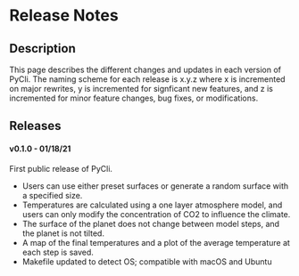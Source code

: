 # Release Notes

## Description
This page describes the different changes and updates in each version of PyCli.
The naming scheme for each release is x.y.z where x is incremented on major
rewrites, y is incremented for signficant new features, and z is incremented
for minor feature changes, bug fixes, or modifications.

## Releases

#### v0.1.0 - 01/18/21

First public release of PyCli. 

* Users can use either preset surfaces or generate a random surface with a specified size. 
* Temperatures are calculated using a 
one layer atmosphere model, and users can only modify the concentration of CO2
to influence the climate. 
* The surface of the planet does not change between
model steps, and the planet is not tilted. 
* A map of the final temperatures and
a plot of the average temperature at each step is saved.
* Makefile updated to detect OS; compatible with macOS and Ubuntu
